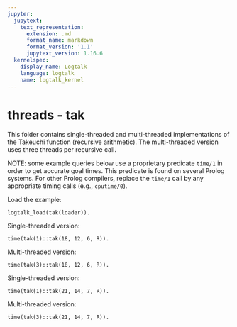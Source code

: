 ```yaml
---
jupyter:
  jupytext:
    text_representation:
      extension: .md
      format_name: markdown
      format_version: '1.1'
      jupytext_version: 1.16.6
  kernelspec:
    display_name: Logtalk
    language: logtalk
    name: logtalk_kernel
---
```


<!--
________________________________________________________________________

This file is part of Logtalk <https://logtalk.org/>  
SPDX-FileCopyrightText: 1998-2025 Paulo Moura <pmoura@logtalk.org>  
SPDX-License-Identifier: Apache-2.0

Licensed under the Apache License, Version 2.0 (the "License");
you may not use this file except in compliance with the License.
You may obtain a copy of the License at

    http://www.apache.org/licenses/LICENSE-2.0

Unless required by applicable law or agreed to in writing, software
distributed under the License is distributed on an "AS IS" BASIS,
WITHOUT WARRANTIES OR CONDITIONS OF ANY KIND, either express or implied.
See the License for the specific language governing permissions and
limitations under the License.
________________________________________________________________________
-->

# threads - tak

This folder contains single-threaded and multi-threaded implementations 
of the Takeuchi function (recursive arithmetic). The multi-threaded version 
uses three threads per recursive call.

NOTE: some example queries below use a proprietary predicate `time/1` in
order to get accurate goal times. This predicate is found on several Prolog
systems. For other Prolog compilers, replace the `time/1` call by any
appropriate timing calls (e.g., `cputime/0`).

Load the example:

```logtalk
logtalk_load(tak(loader)).
```

Single-threaded version:

```logtalk
time(tak(1)::tak(18, 12, 6, R)).
```

<!--
% 254,476 inferences, 0.06 CPU in 0.07 seconds (91% CPU, 4241267 Lips)

R = 7.
-->

Multi-threaded version:

```logtalk
time(tak(3)::tak(18, 12, 6, R)).
```

<!--
% 714 inferences, 0.06 CPU in 0.05 seconds (121% CPU, 11900 Lips)

R = 7.
-->

Single-threaded version:

```logtalk
time(tak(1)::tak(21, 14, 7, R)).
```

<!--
% 1,583,068 inferences, 0.52 CPU in 0.61 seconds (86% CPU, 3044362 Lips)

R = 14.
-->

Multi-threaded version:

```logtalk
time(tak(3)::tak(21, 14, 7, R)).
```

<!--
% 106 inferences, 0.48 CPU in 0.38 seconds (127% CPU, 221 Lips)

R = 14.
-->
